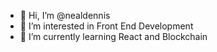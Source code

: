 - 👋 Hi, I’m @nealdennis
- 👀 I’m interested in Front End Development
- 🌱 I’m currently learning React and Blockchain

<!---
nealdennis/nealdennis is a ✨ special ✨ repository because its `README.md` (this file) appears on your GitHub profile.
You can click the Preview link to take a look at your changes.
--->
